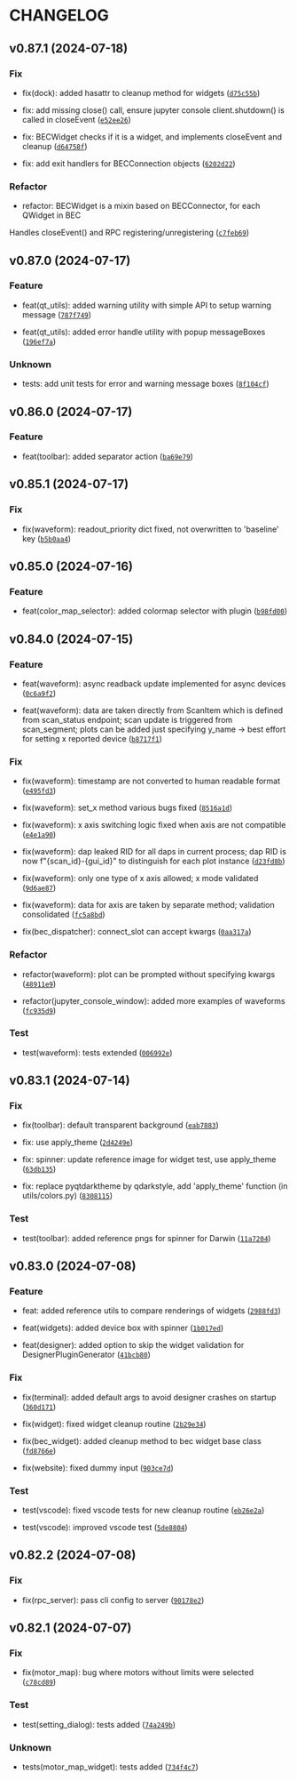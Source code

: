 # CHANGELOG

## v0.87.1 (2024-07-18)

### Fix

* fix(dock): added hasattr to cleanup method for widgets ([`d75c55b`](https://gitlab.psi.ch/bec/bec_widgets/-/commit/d75c55b2b1ccf156fb789c7813f1c5bdf256f860))

* fix: add missing close() call, ensure jupyter console client.shutdown() is called in closeEvent ([`e52ee26`](https://gitlab.psi.ch/bec/bec_widgets/-/commit/e52ee2604cb35096f1bd833ca9516d8a34197d35))

* fix: BECWidget checks if it is a widget, and implements closeEvent and cleanup ([`d64758f`](https://gitlab.psi.ch/bec/bec_widgets/-/commit/d64758f268cad69e6a17bd52dc9913a6367d3cde))

* fix: add exit handlers for BECConnection objects ([`6202d22`](https://gitlab.psi.ch/bec/bec_widgets/-/commit/6202d224fe85c103a4c33bd8c255f18cfd027303))

### Refactor

* refactor: BECWidget is a mixin based on BECConnector, for each QWidget in BEC

Handles closeEvent() and RPC registering/unregistering ([`c7feb69`](https://gitlab.psi.ch/bec/bec_widgets/-/commit/c7feb6952d590b569f7b0cba3b019a9af0ce0c93))

## v0.87.0 (2024-07-17)

### Feature

* feat(qt_utils): added warning utility with simple API to setup warning message ([`787f749`](https://gitlab.psi.ch/bec/bec_widgets/-/commit/787f74949bac27aaa51cbb43911919071481707c))

* feat(qt_utils): added error handle utility with popup messageBoxes ([`196ef7a`](https://gitlab.psi.ch/bec/bec_widgets/-/commit/196ef7afe11a1b5dcc536f8859dc3b6044ea628e))

### Unknown

* tests: add unit tests for error and warning message boxes ([`8f104cf`](https://gitlab.psi.ch/bec/bec_widgets/-/commit/8f104cf4024d3a4516e6aba5daa8fb78c85e2bfd))

## v0.86.0 (2024-07-17)

### Feature

* feat(toolbar): added separator action ([`ba69e79`](https://gitlab.psi.ch/bec/bec_widgets/-/commit/ba69e7957cd20df1557ac0c3a9ca43a54493c34d))

## v0.85.1 (2024-07-17)

### Fix

* fix(waveform): readout_priority dict fixed, not overwritten to &#39;baseline&#39; key ([`b5b0aa4`](https://gitlab.psi.ch/bec/bec_widgets/-/commit/b5b0aa4f82a998bb0162dc319591e854204a7354))

## v0.85.0 (2024-07-16)

### Feature

* feat(color_map_selector): added colormap selector with plugin ([`b98fd00`](https://gitlab.psi.ch/bec/bec_widgets/-/commit/b98fd00adef97adf57f49b60ade99972b9f5a6bc))

## v0.84.0 (2024-07-15)

### Feature

* feat(waveform): async readback update implemented for async devices ([`0c6a9f2`](https://gitlab.psi.ch/bec/bec_widgets/-/commit/0c6a9f2310df31ddcd68050a17cfbf52c3e2e226))

* feat(waveform): data are taken directly from ScanItem which is defined from scan_status endpoint; scan update is triggered from scan_segment; plots can be added just specifying y_name -&gt; best effort for setting x reported device ([`b8717f1`](https://gitlab.psi.ch/bec/bec_widgets/-/commit/b8717f13276734dd655ab03cd6005985ad5af9fb))

### Fix

* fix(waveform): timestamp are not converted to human readable format ([`e495fd3`](https://gitlab.psi.ch/bec/bec_widgets/-/commit/e495fd30c4c16474689943c7263e3060cb09ffb4))

* fix(waveform): set_x method various bugs fixed ([`8516a1d`](https://gitlab.psi.ch/bec/bec_widgets/-/commit/8516a1d639925a877f174fa13f427a71131cc918))

* fix(waveform): x axis switching logic fixed when axis are not compatible ([`e4e1a90`](https://gitlab.psi.ch/bec/bec_widgets/-/commit/e4e1a905d19def22f970b364c18c953f00e10389))

* fix(waveform): dap leaked RID for all daps in current process; dap RID is now f&#34;{scan_id}-{gui_id}&#34; to distinguish for each plot instance ([`d23fd8b`](https://gitlab.psi.ch/bec/bec_widgets/-/commit/d23fd8bd074ede6e14eb8e85e025cbced4bd45ef))

* fix(waveform): only one type of x axis allowed; x mode validated ([`9d6ae87`](https://gitlab.psi.ch/bec/bec_widgets/-/commit/9d6ae87d0f03ca227570fcca8af2d8190828d271))

* fix(waveform): data for axis are taken by separate method; validation consolidated ([`fc5a8bd`](https://gitlab.psi.ch/bec/bec_widgets/-/commit/fc5a8bdd8b260f5e9b59ec71a4610c57442e43fe))

* fix(bec_dispatcher): connect_slot can accept kwargs ([`0aa317a`](https://gitlab.psi.ch/bec/bec_widgets/-/commit/0aa317aae58d3612d46f05b85f8b0db3d12bbe14))

### Refactor

* refactor(waveform): plot can be prompted without specifying kwargs ([`48911e9`](https://gitlab.psi.ch/bec/bec_widgets/-/commit/48911e934815923c94edb5ced6042058a11a97f5))

* refactor(jupyter_console_window): added more examples of waveforms ([`fc935d9`](https://gitlab.psi.ch/bec/bec_widgets/-/commit/fc935d9fc81067c3a67389ff88ea97da2e0c903e))

### Test

* test(waveform): tests extended ([`006992e`](https://gitlab.psi.ch/bec/bec_widgets/-/commit/006992e43cc56d56261bc4fd3e9cae9abcab2153))

## v0.83.1 (2024-07-14)

### Fix

* fix(toolbar): default transparent background ([`eab7883`](https://gitlab.psi.ch/bec/bec_widgets/-/commit/eab78839792f175b7ac127ca603385c6baa5ff15))

* fix: use apply_theme ([`2d4249e`](https://gitlab.psi.ch/bec/bec_widgets/-/commit/2d4249e73a792fed1c2c7ab79bb8aec38c57466c))

* fix: spinner: update reference image for widget test, use apply_theme ([`63db135`](https://gitlab.psi.ch/bec/bec_widgets/-/commit/63db1352ee883d35670b3a692dbe51d6d01872ae))

* fix: replace pyqtdarktheme by qdarkstyle, add &#39;apply_theme&#39; function (in utils/colors.py) ([`8308115`](https://gitlab.psi.ch/bec/bec_widgets/-/commit/8308115f3646245d825fc47ab57297d3460bbcf5))

### Test

* test(toolbar): added reference pngs for spinner for Darwin ([`11a7204`](https://gitlab.psi.ch/bec/bec_widgets/-/commit/11a7204c98e0bf211a8721d296b45d24a3102b97))

## v0.83.0 (2024-07-08)

### Feature

* feat: added reference utils to compare renderings of widgets ([`2988fd3`](https://gitlab.psi.ch/bec/bec_widgets/-/commit/2988fd387e6b8076fffec1d57e3ccab89ddb2aeb))

* feat(widgets): added device box with spinner ([`1b017ed`](https://gitlab.psi.ch/bec/bec_widgets/-/commit/1b017edfad8e78fa079210486123976695b8915c))

* feat(designer): added option to skip the widget validation for DesignerPluginGenerator ([`41bcb80`](https://gitlab.psi.ch/bec/bec_widgets/-/commit/41bcb801674ab6c4d6069bba34ffee09c9e665db))

### Fix

* fix(terminal): added default args to avoid designer crashes on startup ([`360d171`](https://gitlab.psi.ch/bec/bec_widgets/-/commit/360d17135573e44b80ab517756da3c0b31daab0f))

* fix(widget): fixed widget cleanup routine ([`2b29e34`](https://gitlab.psi.ch/bec/bec_widgets/-/commit/2b29e34b52d056349647bb2fcf649b749a60d292))

* fix(bec_widget): added cleanup method to bec widget base class ([`fd8766e`](https://gitlab.psi.ch/bec/bec_widgets/-/commit/fd8766ed87770661da6591aeb4df5abdaf38afc7))

* fix(website): fixed dummy input ([`903ce7d`](https://gitlab.psi.ch/bec/bec_widgets/-/commit/903ce7d46b5d37d40486d0fda92d3694d3faca62))

### Test

* test(vscode): fixed vscode tests for new cleanup routine ([`eb26e2a`](https://gitlab.psi.ch/bec/bec_widgets/-/commit/eb26e2a11b229a52efe2e6d4fb28d760d3740136))

* test(vscode): improved vscode test ([`5de8804`](https://gitlab.psi.ch/bec/bec_widgets/-/commit/5de8804da1e41eafad2472344904b3324438c13b))

## v0.82.2 (2024-07-08)

### Fix

* fix(rpc_server): pass cli config to server ([`90178e2`](https://gitlab.psi.ch/bec/bec_widgets/-/commit/90178e2f61fa9dac7d82c0d0db40a9767bb133e6))

## v0.82.1 (2024-07-07)

### Fix

* fix(motor_map): bug where motors without limits were selected ([`c78cd89`](https://gitlab.psi.ch/bec/bec_widgets/-/commit/c78cd898f203f950d7cb589eb5609feaa88062cf))

### Test

* test(setting_dialog): tests added ([`74a249b`](https://gitlab.psi.ch/bec/bec_widgets/-/commit/74a249bd065d01006cb532bfff2a9bfedb34b592))

### Unknown

* tests(motor_map_widget): tests added ([`734f4c7`](https://gitlab.psi.ch/bec/bec_widgets/-/commit/734f4c77507a1edafd477d81b5f7401d8e759be2))
